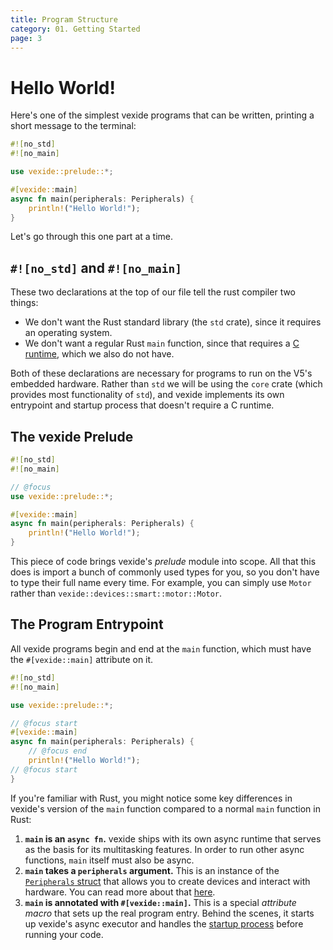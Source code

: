 ```yaml
---
title: Program Structure
category: 01. Getting Started
page: 3
---
```


# Hello World!

Here's one of the simplest vexide programs that can be written, printing a short message to the terminal:

```rs title="main.rs"
#![no_std]
#![no_main]

use vexide::prelude::*;

#[vexide::main]
async fn main(peripherals: Peripherals) {
    println!("Hello World!");
}
```

Let's go through this one part at a time.

## `#![no_std]` and `#![no_main]`

These two declarations at the top of our file tell the rust compiler two things:
- We don't want the Rust standard library (the `std` crate), since it requires an operating system.
- We don't want a regular Rust `main` function, since that requires a [C runtime](https://os.phil-opp.com/freestanding-rust-binary/#the-start-attribute), which we also do not have.

Both of these declarations are necessary for programs to run on the V5's embedded hardware. Rather than `std` we will be using the `core` crate (which provides most functionality of `std`), and vexide implements its own entrypoint and startup process that doesn't require a C runtime.

## The vexide Prelude

```rs
#![no_std]
#![no_main]

// @focus
use vexide::prelude::*;

#[vexide::main]
async fn main(peripherals: Peripherals) {
    println!("Hello World!");
}
```

This piece of code brings vexide's *prelude* module into scope. All that this does is import a bunch of commonly used types for you, so you don't have to type their full name every time. For example, you can simply use `Motor` rather than `vexide::devices::smart::motor::Motor`.

## The Program Entrypoint

All vexide programs begin and end at the `main` function, which must have the `#[vexide::main]` attribute on it.

```rs
#![no_std]
#![no_main]

use vexide::prelude::*;

// @focus start
#[vexide::main]
async fn main(peripherals: Peripherals) {
	// @focus end
    println!("Hello World!");
// @focus start
}
```

If you're familiar with Rust, you might notice some key differences in vexide's version of the `main` function compared to a normal `main` function in Rust:
1. **`main` is an `async fn`.** vexide ships with its own async runtime that serves as the basis for its multitasking features. In order to run other async functions, `main` itself must also be async.
2. **`main` takes a `peripherals` argument.** This is an instance of the [`Peripherals` struct](https://docs.rs/vexide-devices/latest/vexide_devices/peripherals/struct.Peripherals.html) that allows you to create devices and interact with hardware. You can read more about that [here](../peripherals/).
3. **`main` is annotated with `#[vexide::main]`.** This is a special *attribute macro* that sets up the real program entry. Behind the scenes, it starts up vexide's async executor and handles the [startup process](https://github.com/vexide/vexide/blob/main/packages/vexide-startup/src/lib.rs#L62) before running your code.